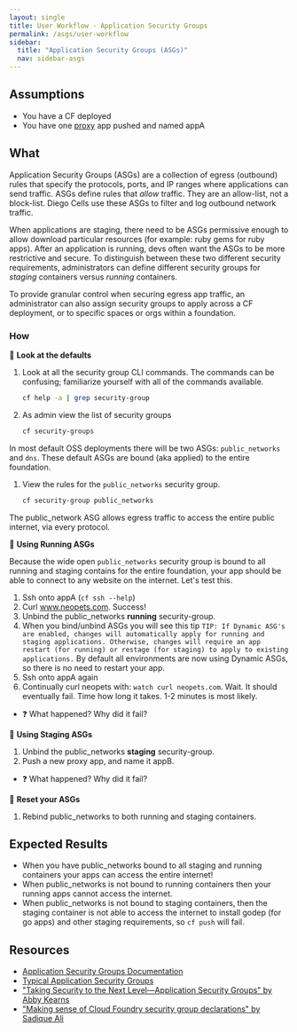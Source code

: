 ```yaml
---
layout: single
title: User Workflow - Application Security Groups
permalink: /asgs/user-workflow
sidebar:
  title: "Application Security Groups (ASGs)"
  nav: sidebar-asgs
---
```


## Assumptions
- You have a CF deployed
- You have one
  [proxy](https://github.com/cloudfoundry/cf-networking-release/tree/develop/src/example-apps/proxy)
  app pushed and named appA

## What
Application Security Groups (ASGs) are a collection of egress (outbound) rules
that specify the protocols, ports, and IP ranges where applications can send
traffic. ASGs define rules that *allow* traffic. They are an allow-list, not a
block-list. Diego Cells use these ASGs to filter and log outbound network
traffic.

When applications are staging, there need to be ASGs permissive enough to allow
download particular resources (for example: ruby gems for ruby apps).  After an
application is running, devs often want the ASGs to be more restrictive and
secure. To distinguish between these two different security requirements,
administrators can define different security groups for *staging* containers
versus *running* containers.

To provide granular control when securing egress app traffic, an administrator
can also assign security groups to apply across a CF deployment, or to specific
spaces or orgs within a foundation.

### How

📝 **Look at the defaults**
1. Look at all the security group CLI commands. The commands can be confusing;
   familiarize yourself with all of the commands available.
   ```bash
   cf help -a | grep security-group
   ```
1. As admin view the list of security groups
   ```bash
   cf security-groups
   ```

In most default OSS deployments there will be two ASGs: `public_networks` and
`dns`. These default ASGs are bound (aka applied) to the entire foundation.

1. View the rules for the `public_networks` security group.
   ```bash
   cf security-group public_networks
   ```

The public_network ASG allows egress traffic to access the entire public
internet, via every protocol.

🤔 **Using Running ASGs**

Because the wide open `public_networks` security group is bound to all running
and staging contains for the entire foundation, your app should be able to
connect to any website on the internet. Let's test this.
1. Ssh onto appA (`cf ssh --help`)
1. Curl www.neopets.com. Success!
1. Unbind the public_networks **running** security-group.
1. When you bind/unbind ASGs you will see this tip `TIP: If Dynamic ASG's are
   enabled, changes will automatically apply for running and staging
   applications. Otherwise, changes will require an app restart (for running)
   or restage (for staging) to apply to existing applications.` By default all
   environments are now using Dynamic ASGs, so there is no need to restart your
   app.
1. Ssh onto appA again
1. Continually curl neopets with: `watch curl neopets.com`. Wait. It should
   eventually fail. Time how long it takes. 1-2 minutes is most likely.
 * ❓ What happened? Why did it fail?

🤔 **Using Staging ASGs**
1. Unbind the public_networks **staging** security-group.
1. Push a new proxy app, and name it appB.
 * ❓ What happened? Why did it fail?

🤔 **Reset your ASGs**
1. Rebind public_networks to both running and staging containers.

## Expected Results
* When you have public_networks bound to all staging and running containers
  your apps can access the entire internet!
* When public_networks is not bound to running containers then your running
  apps cannot access the internet.
* When public_networks is not bound to staging containers, then the staging
  container is not able to access the internet to install godep (for go apps)
  and other staging requirements, so `cf push` will fail.

## Resources
* [Application Security Groups Documentation](https://docs.cloudfoundry.org/adminguide/app-sec-groups.html)
* [Typical Application Security Groups](https://docs.cloudfoundry.org/adminguide/app-sec-groups.html#typical-groups)
* ["Taking Security to the Next Level—Application Security Groups" by Abby Kearns](https://blog.pivotal.io/pivotal-cloud-foundry/products/taking-security-to-the-next-level-application-security-groups)
* ["Making sense of Cloud Foundry security group declarations" by Sadique Ali](https://sdqali.in/blog/2015/05/21/making-sense-of-cloud-foundry-security-group-declarations/)
